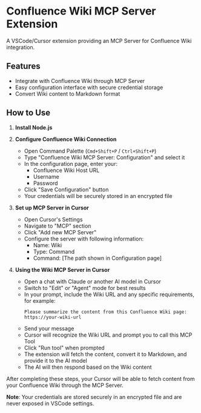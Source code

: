 # Confluence Wiki MCP Server Extension

A VSCode/Cursor extension providing an MCP Server for Confluence Wiki integration.

## Features

- Integrate with Confluence Wiki through MCP Server
- Easy configuration interface with secure credential storage
- Convert Wiki content to Markdown format

## How to Use

1. **Install Node.js**

2. **Configure Confluence Wiki Connection**
   - Open Command Palette (`Cmd+Shift+P` / `Ctrl+Shift+P`)
   - Type "Confluence Wiki MCP Server: Configuration" and select it
   - In the configuration page, enter your:
     - Confluence Wiki Host URL
     - Username
     - Password
   - Click "Save Configuration" button
   - Your credentials will be securely stored in an encrypted file

3. **Set up MCP Server in Cursor**
   - Open Cursor's Settings
   - Navigate to "MCP" section
   - Click "Add new MCP Server"
   - Configure the server with following information:
     - Name: Wiki
     - Type: Command
     - Command: [The path shown in Configuration page]

4. **Using the Wiki MCP Server in Cursor**
   - Open a chat with Claude or another AI model in Cursor
   - Switch to "Edit" or "Agent" mode for best results
   - In your prompt, include the Wiki URL and any specific requirements, for example:
     ```
     Please summarize the content from this Confluence Wiki page: 
     https://your-wiki-url
     ```
   - Send your message
   - Cursor will recognize the Wiki URL and prompt you to call this MCP Tool
   - Click "Run tool" when prompted
   - The extension will fetch the content, convert it to Markdown, and provide it to the AI model
   - The AI will then respond based on the Wiki content

After completing these steps, your Cursor will be able to fetch content from your Confluence Wiki through the MCP Server.

**Note**: Your credentials are stored securely in an encrypted file and are never exposed in VSCode settings.
